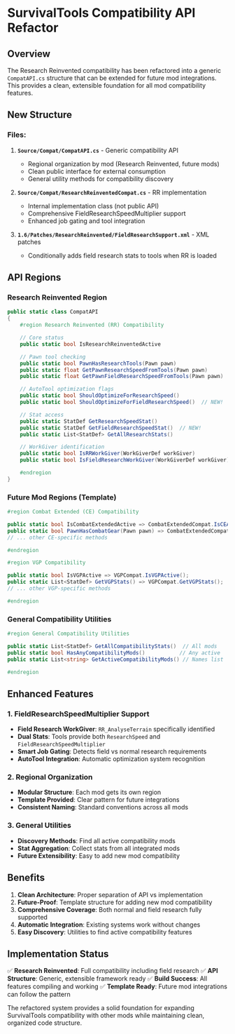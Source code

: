 # SurvivalTools Compatibility API Refactor

## Overview

The Research Reinvented compatibility has been refactored into a generic `CompatAPI.cs` structure that can be extended for future mod integrations. This provides a clean, extensible foundation for all mod compatibility features.

## New Structure

### Files:

1. **`Source/Compat/CompatAPI.cs`** - Generic compatibility API

   - Regional organization by mod (Research Reinvented, future mods)
   - Clean public interface for external consumption
   - General utility methods for compatibility discovery

2. **`Source/Compat/ResearchReinventedCompat.cs`** - RR implementation

   - Internal implementation class (not public API)
   - Comprehensive FieldResearchSpeedMultiplier support
   - Enhanced job gating and tool integration

3. **`1.6/Patches/ResearchReinvented/FieldResearchSupport.xml`** - XML patches
   - Conditionally adds field research stats to tools when RR is loaded

## API Regions

### Research Reinvented Region

```csharp
public static class CompatAPI
{
    #region Research Reinvented (RR) Compatibility

    // Core status
    public static bool IsResearchReinventedActive

    // Pawn tool checking
    public static bool PawnHasResearchTools(Pawn pawn)
    public static float GetPawnResearchSpeedFromTools(Pawn pawn)
    public static float GetPawnFieldResearchSpeedFromTools(Pawn pawn)  // NEW!

    // AutoTool optimization flags
    public static bool ShouldOptimizeForResearchSpeed()
    public static bool ShouldOptimizeForFieldResearchSpeed()  // NEW!

    // Stat access
    public static StatDef GetResearchSpeedStat()
    public static StatDef GetFieldResearchSpeedStat()  // NEW!
    public static List<StatDef> GetAllResearchStats()

    // WorkGiver identification
    public static bool IsRRWorkGiver(WorkGiverDef workGiver)
    public static bool IsFieldResearchWorkGiver(WorkGiverDef workGiver)  // NEW!

    #endregion
}
```

### Future Mod Regions (Template)

```csharp
#region Combat Extended (CE) Compatibility

public static bool IsCombatExtendedActive => CombatExtendedCompat.IsCEActive();
public static bool PawnHasCombatGear(Pawn pawn) => CombatExtendedCompat.PawnHasCombatGear(pawn);
// ... other CE-specific methods

#endregion

#region VGP Compatibility

public static bool IsVGPActive => VGPCompat.IsVGPActive();
public static List<StatDef> GetVGPStats() => VGPCompat.GetVGPStats();
// ... other VGP-specific methods

#endregion
```

### General Compatibility Utilities

```csharp
#region General Compatibility Utilities

public static List<StatDef> GetAllCompatibilityStats()  // All mods
public static bool HasAnyCompatibilityMods()           // Any active
public static List<string> GetActiveCompatibilityMods() // Names list

#endregion
```

## Enhanced Features

### 1. FieldResearchSpeedMultiplier Support

- **Field Research WorkGiver**: `RR_AnalyseTerrain` specifically identified
- **Dual Stats**: Tools provide both `ResearchSpeed` and `FieldResearchSpeedMultiplier`
- **Smart Job Gating**: Detects field vs normal research requirements
- **AutoTool Integration**: Automatic optimization system recognition

### 2. Regional Organization

- **Modular Structure**: Each mod gets its own region
- **Template Provided**: Clear pattern for future integrations
- **Consistent Naming**: Standard conventions across all mods

### 3. General Utilities

- **Discovery Methods**: Find all active compatibility mods
- **Stat Aggregation**: Collect stats from all integrated mods
- **Future Extensibility**: Easy to add new mod compatibility

## Benefits

1. **Clean Architecture**: Proper separation of API vs implementation
2. **Future-Proof**: Template structure for adding new mod compatibility
3. **Comprehensive Coverage**: Both normal and field research fully supported
4. **Automatic Integration**: Existing systems work without changes
5. **Easy Discovery**: Utilities to find active compatibility features

## Implementation Status

✅ **Research Reinvented**: Full compatibility including field research
✅ **API Structure**: Generic, extensible framework ready
✅ **Build Success**: All features compiling and working
✅ **Template Ready**: Future mod integrations can follow the pattern

The refactored system provides a solid foundation for expanding SurvivalTools compatibility with other mods while maintaining clean, organized code structure.
